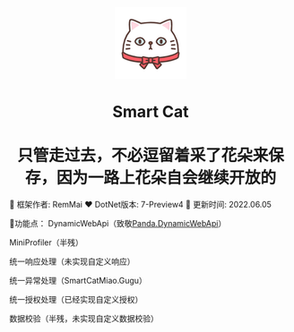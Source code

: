 <p align="center"><img src="./logo.png" /></p>
<h1 align="center">Smart Cat</h1>
<h1 align="center">只管走过去，不必逗留着采了花朵来保存，因为一路上花朵自会继续开放的</h1>

🍉 框架作者: RemMai
❤️ DotNet版本: 7-Preview4
🐳 更新时间: 2022.06.05

💟功能点：
DynamicWebApi（致敬[Panda.DynamicWebApi](https://github.com/pda-team/Panda.DynamicWebApi)）

MiniProfiler（半残）

统一响应处理（未实现自定义响应）

统一异常处理（SmartCatMiao.Gugu）

统一授权处理（已经实现自定义授权）

数据校验（半残，未实现自定义数据校验）
